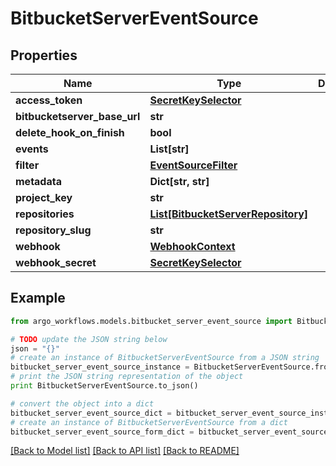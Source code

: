 # BitbucketServerEventSource


## Properties

Name | Type | Description | Notes
------------ | ------------- | ------------- | -------------
**access_token** | [**SecretKeySelector**](SecretKeySelector.md) |  | [optional] 
**bitbucketserver_base_url** | **str** |  | [optional] 
**delete_hook_on_finish** | **bool** |  | [optional] 
**events** | **List[str]** |  | [optional] 
**filter** | [**EventSourceFilter**](EventSourceFilter.md) |  | [optional] 
**metadata** | **Dict[str, str]** |  | [optional] 
**project_key** | **str** |  | [optional] 
**repositories** | [**List[BitbucketServerRepository]**](BitbucketServerRepository.md) |  | [optional] 
**repository_slug** | **str** |  | [optional] 
**webhook** | [**WebhookContext**](WebhookContext.md) |  | [optional] 
**webhook_secret** | [**SecretKeySelector**](SecretKeySelector.md) |  | [optional] 

## Example

```python
from argo_workflows.models.bitbucket_server_event_source import BitbucketServerEventSource

# TODO update the JSON string below
json = "{}"
# create an instance of BitbucketServerEventSource from a JSON string
bitbucket_server_event_source_instance = BitbucketServerEventSource.from_json(json)
# print the JSON string representation of the object
print BitbucketServerEventSource.to_json()

# convert the object into a dict
bitbucket_server_event_source_dict = bitbucket_server_event_source_instance.to_dict()
# create an instance of BitbucketServerEventSource from a dict
bitbucket_server_event_source_form_dict = bitbucket_server_event_source.from_dict(bitbucket_server_event_source_dict)
```
[[Back to Model list]](../README.md#documentation-for-models) [[Back to API list]](../README.md#documentation-for-api-endpoints) [[Back to README]](../README.md)


